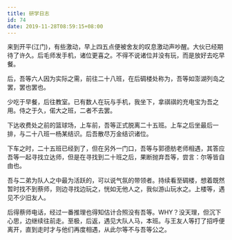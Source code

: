 ```yaml
---
title: 研学日志
id: 74
date: 2019-11-28T08:59:15+08:00
---
```



来到开平(江门)，有些激动，早上四五点便被舍友的叹息激动声吵醒。大伙已经期待了许久。后毛师发手机，诸位更喜之。不得不说诸位并没有玩，而是放好去吃早餐。

后，吾等六人因为实际之需，前往二十八班，在后碉楼处称为，吾等如澎湖列岛之罢，罢也罢也。

少吃于早餐，后往教室。已有数人在玩与手机，我坐下，拿祺祺的充电宝为吾之用。侍之于久，偌大之班，二者不去罢。

下达收费处之前的篮球场，上车前，吾等正式脱离二十五班。上车之后坐最后一排，与二十八班一杨某结识。后吾散尽万金结识诸位。

下车之时，二十五班已经到了，但在另外一门口，吾等与郭德舫老师相遇，其答应吾等一起寻找立达师，但是在寻找到二十班之后，果断抛弃吾等，尝言：尔等皆自由也。

吾与二弟为队人之中最为活跃的，可以说气氛的带领者。持续看至碉楼，想着既然暂时找不到蔡师，则边寻找边玩之，恍如无他人之，我似游山玩水之。上楼等，遇见不少旧友人。

后得蔡师电话，经过一番推理也得知估计合照没有吾等。WHY？没天理，但沉下心思，边继续往前走。至极，后返，遇见大队人马，本班。与王友人等打了招呼便离开，直到走时才与他们再度相遇，从此尔等不与吾等公之。